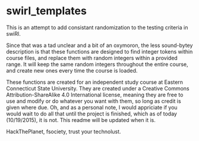 # swirl_templates
This is an attempt to add consistant randomization to the testing criteria in swiRl.

Since that was a tad unclear and a bit of an oxymoron, the less sound-bytey description is that these functions are designed to find integer tokens within course files, and replace them with random integers within a provided range.  It will keep the same random integers throughout the entire course, and create new ones every time the course is loaded.

These functions are created for an independent study course at Eastern Connecticut State University.  They are created under a Creative Commons Attribution-ShareAlike 4.0 International license, meaning they are free to use and modify or do whatever you want with them, so long as credit is given where due.  Oh, and as a personal note, I would appriciate if you would wait to do all that until the project is finished, which as of today (10/19/2015), it is not.  This readme will be updated when it is.

HackThePlanet, fsociety, trust your technolust.
